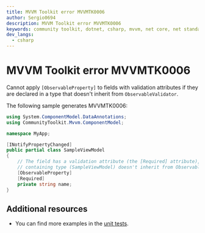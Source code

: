 ```yaml
---
title: MVVM Toolkit error MVVMTK0006
author: Sergio0694
description: MVVM Toolkit error MVVMTK0006
keywords: community toolkit, dotnet, csharp, mvvm, net core, net standard, source generators
dev_langs:
  - csharp
---
```


# MVVM Toolkit error MVVMTK0006

Cannot apply `[ObservableProperty]` to fields with validation attributes if they are declared in a type that doesn't inherit from `ObservableValidator`.

The following sample generates MVVMTK0006:

```csharp
using System.ComponentModel.DataAnnotations;
using CommunityToolkit.Mvvm.ComponentModel;

namespace MyApp;

[INotifyPropertyChanged]
public partial class SampleViewModel
{
    // The field has a validation attribute (the [Required] attribute), but the
    // containing type (SampleViewModel) doesn't inherit from ObservableValidator
    [ObservableProperty]
    [Required]
    private string name;
}
```

## Additional resources

- You can find more examples in the [unit tests](https://github.com/CommunityToolkit/dotnet/tree/main/tests/CommunityToolkit.Mvvm.SourceGenerators.UnitTests).
